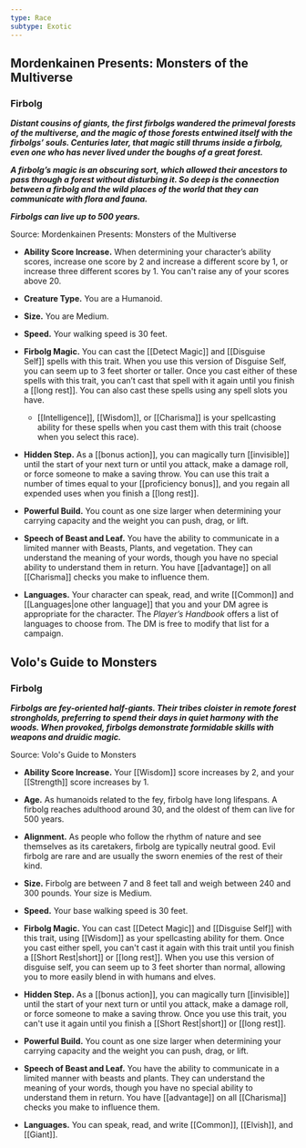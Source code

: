 ```yaml
---
type: Race
subtype: Exotic
---
```

## Mordenkainen Presents: Monsters of the Multiverse 

### Firbolg

**_Distant cousins of giants, the first firbolgs wandered the primeval forests of the multiverse, and the magic of those forests entwined itself with the firbolgs’ souls. Centuries later, that magic still thrums inside a firbolg, even one who has never lived under the boughs of a great forest._**

**_A firbolg’s magic is an obscuring sort, which allowed their ancestors to pass through a forest without disturbing it. So deep is the connection between a firbolg and the wild places of the world that they can communicate with flora and fauna._**

**_Firbolgs can live up to 500 years._**

Source: Mordenkainen Presents: Monsters of the Multiverse

- **Ability Score Increase.** When determining your character’s ability scores, increase one score by 2 and increase a different score by 1, or increase three different scores by 1. You can't raise any of your scores above 20.

- **Creature Type.** You are a Humanoid.

- **Size.** You are Medium.

- **Speed.** Your walking speed is 30 feet.

- **Firbolg Magic.** You can cast the [[Detect Magic]] and [[Disguise Self]] spells with this trait. When you use this version of Disguise Self, you can seem up to 3 feet shorter or taller. Once you cast either of these spells with this trait, you can’t cast that spell with it again until you finish a [[long rest]]. You can also cast these spells using any spell slots you have.
    - [[Intelligence]], [[Wisdom]], or [[Charisma]] is your spellcasting ability for these spells when you cast them with this trait (choose when you select this race).

- **Hidden Step.** As a [[bonus action]], you can magically turn [[invisible]] until the start of your next turn or until you attack, make a damage roll, or force someone to make a saving throw. You can use this trait a number of times equal to your [[proficiency bonus]], and you regain all expended uses when you finish a [[long rest]].

- **Powerful Build.** You count as one size larger when determining your carrying capacity and the weight you can push, drag, or lift.

- **Speech of Beast and Leaf.** You have the ability to communicate in a limited manner with Beasts, Plants, and vegetation. They can understand the meaning of your words, though you have no special ability to understand them in return. You have [[advantage]] on all [[Charisma]] checks you make to influence them.

- **Languages.** Your character can speak, read, and write [[Common]] and [[Languages|one other language]] that you and your DM agree is appropriate for the character. The _Player’s Handbook_ offers a list of languages to choose from. The DM is free to modify that list for a campaign.

## Volo's Guide to Monsters

### Firbolg

_**Firbolgs are fey-oriented half-giants. Their tribes cloister in remote forest strongholds, preferring to spend their days in quiet harmony with the woods. When provoked, firbolgs demonstrate formidable skills with weapons and druidic magic.**_

Source: Volo's Guide to Monsters

- **Ability Score Increase.** Your [[Wisdom]] score increases by 2, and your [[Strength]] score increases by 1.

- **Age.** As humanoids related to the fey, firbolg have long lifespans. A firbolg reaches adulthood around 30, and the oldest of them can live for 500 years.

- **Alignment.** As people who follow the rhythm of nature and see themselves as its caretakers, firbolg are typically neutral good. Evil firbolg are rare and are usually the sworn enemies of the rest of their kind.

- **Size.** Firbolg are between 7 and 8 feet tall and weigh between 240 and 300 pounds. Your size is Medium.

- **Speed.** Your base walking speed is 30 feet.

- **Firbolg Magic.** You can cast [[Detect Magic]] and [[Disguise Self]] with this trait, using [[Wisdom]] as your spellcasting ability for them. Once you cast either spell, you can't cast it again with this trait until you finish a [[Short Rest|short]] or [[long rest]]. When you use this version of disguise self, you can seem up to 3 feet shorter than normal, allowing you to more easily blend in with humans and elves.

- **Hidden Step.** As a [[bonus action]], you can magically turn [[invisible]] until the start of your next turn or until you attack, make a damage roll, or force someone to make a saving throw. Once you use this trait, you can't use it again until you finish a [[Short Rest|short]] or [[long rest]].

- **Powerful Build.** You count as one size larger when determining your carrying capacity and the weight you can push, drag, or lift.

- **Speech of Beast and Leaf.** You have the ability to communicate in a limited manner with beasts and plants. They can understand the meaning of your words, though you have no special ability to understand them in return. You have [[advantage]] on all [[Charisma]] checks you make to influence them.

- **Languages.** You can speak, read, and write [[Common]], [[Elvish]], and [[Giant]].